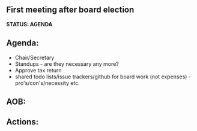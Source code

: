 ## First meeting after board election

**STATUS: AGENDA**

## Agenda:

- Chair/Secretary
- Standups - are they necessary any more?
- Approve tax return
- shared todo lists/issue trackers/github for board work (not expenses) - pro's/con's/necessity etc.

## AOB:

## Actions:
